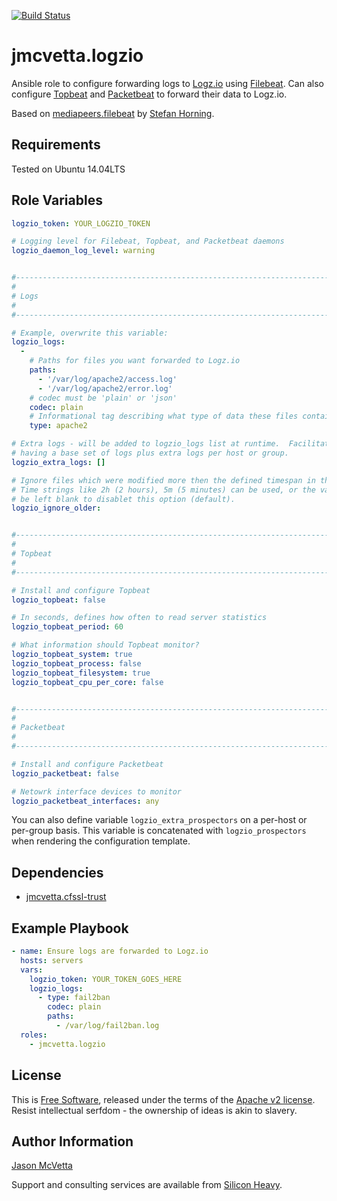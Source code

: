 [![Build Status](https://travis-ci.org/jmcvetta/ansible-logzio.svg?branch=master)](https://travis-ci.org/jmcvetta/ansible-logzio)

jmcvetta.logzio
===============

Ansible role to configure forwarding logs to [Logz.io](http://logz.io) using
[Filebeat](https://www.elastic.co/products/beats/filebeat).  Can also configure
[Topbeat](https://www.elastic.co/products/beats/topbeat) and
[Packetbeat](https://www.elastic.co/products/beats/packetbeat) to forward their
data to Logz.io.

Based on [mediapeers.filebeat](https://galaxy.ansible.com/mediapeers/filebeat)
by [Stefan Horning](mailto:horning@mediapeers.com).


Requirements
------------

Tested on Ubuntu 14.04LTS


Role Variables
--------------

```yaml
logzio_token: YOUR_LOGZIO_TOKEN

# Logging level for Filebeat, Topbeat, and Packetbeat daemons
logzio_daemon_log_level: warning


#-------------------------------------------------------------------------------
#
# Logs
#
#-------------------------------------------------------------------------------

# Example, overwrite this variable:
logzio_logs:
  - 
    # Paths for files you want forwarded to Logz.io
    paths:
      - '/var/log/apache2/access.log'
      - '/var/log/apache2/error.log'
    # codec must be 'plain' or 'json'
    codec: plain 
    # Informational tag describing what type of data these files contain
    type: apache2

# Extra logs - will be added to logzio_logs list at runtime.  Facilitates
# having a base set of logs plus extra logs per host or group.
logzio_extra_logs: []

# Ignore files which were modified more then the defined timespan in the past.
# Time strings like 2h (2 hours), 5m (5 minutes) can be used, or the value can 
# be left blank to disablet this option (default).
logzio_ignore_older: 


#-------------------------------------------------------------------------------
#
# Topbeat
#
#-------------------------------------------------------------------------------

# Install and configure Topbeat
logzio_topbeat: false

# In seconds, defines how often to read server statistics
logzio_topbeat_period: 60

# What information should Topbeat monitor?
logzio_topbeat_system: true
logzio_topbeat_process: false
logzio_topbeat_filesystem: true
logzio_topbeat_cpu_per_core: false


#-------------------------------------------------------------------------------
#
# Packetbeat
#
#-------------------------------------------------------------------------------

# Install and configure Packetbeat
logzio_packetbeat: false

# Netowrk interface devices to monitor
logzio_packetbeat_interfaces: any
```

You can also define variable `logzio_extra_prospectors` on a per-host or
per-group basis.  This variable is concatenated with `logzio_prospectors`
when rendering the configuration template.


Dependencies
------------

* [jmcvetta.cfssl-trust](https://galaxy.ansible.com/jmcvetta/cfssl-trust/)


Example Playbook
----------------

```yaml
- name: Ensure logs are forwarded to Logz.io
  hosts: servers
  vars:
    logzio_token: YOUR_TOKEN_GOES_HERE
	logzio_logs:
      - type: fail2ban
	    codec: plain
        paths:
          - /var/log/fail2ban.log
  roles:
    - jmcvetta.logzio
```


License
-------

This is [Free Software](http://www.gnu.org/philosophy/free-sw.en.html),
released under the terms of the [Apache v2 license](LICENSE).  Resist
intellectual serfdom - the ownership of ideas is akin to slavery.


Author Information
------------------

[Jason McVetta](mailto:jason.mcvetta@gmail.com)

Support and consulting services are available from [Silicon
Heavy](http://siliconheavy.com).
